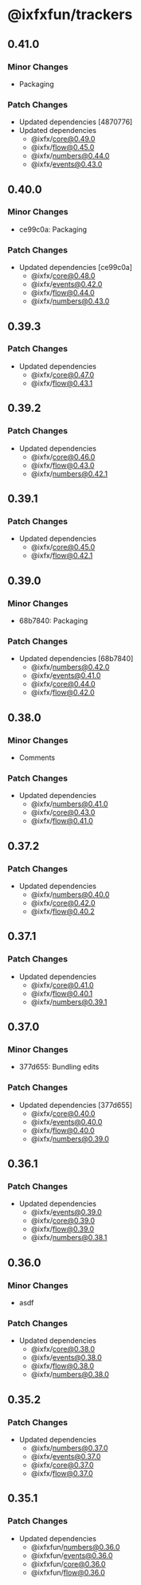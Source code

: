 # @ixfxfun/trackers

## 0.41.0

### Minor Changes

- Packaging

### Patch Changes

- Updated dependencies [4870776]
- Updated dependencies
  - @ixfx/core@0.49.0
  - @ixfx/flow@0.45.0
  - @ixfx/numbers@0.44.0
  - @ixfx/events@0.43.0

## 0.40.0

### Minor Changes

- ce99c0a: Packaging

### Patch Changes

- Updated dependencies [ce99c0a]
  - @ixfx/core@0.48.0
  - @ixfx/events@0.42.0
  - @ixfx/flow@0.44.0
  - @ixfx/numbers@0.43.0

## 0.39.3

### Patch Changes

- Updated dependencies
  - @ixfx/core@0.47.0
  - @ixfx/flow@0.43.1

## 0.39.2

### Patch Changes

- Updated dependencies
  - @ixfx/core@0.46.0
  - @ixfx/flow@0.43.0
  - @ixfx/numbers@0.42.1

## 0.39.1

### Patch Changes

- Updated dependencies
  - @ixfx/core@0.45.0
  - @ixfx/flow@0.42.1

## 0.39.0

### Minor Changes

- 68b7840: Packaging

### Patch Changes

- Updated dependencies [68b7840]
  - @ixfx/numbers@0.42.0
  - @ixfx/events@0.41.0
  - @ixfx/core@0.44.0
  - @ixfx/flow@0.42.0

## 0.38.0

### Minor Changes

- Comments

### Patch Changes

- Updated dependencies
  - @ixfx/numbers@0.41.0
  - @ixfx/core@0.43.0
  - @ixfx/flow@0.41.0

## 0.37.2

### Patch Changes

- Updated dependencies
  - @ixfx/numbers@0.40.0
  - @ixfx/core@0.42.0
  - @ixfx/flow@0.40.2

## 0.37.1

### Patch Changes

- Updated dependencies
  - @ixfx/core@0.41.0
  - @ixfx/flow@0.40.1
  - @ixfx/numbers@0.39.1

## 0.37.0

### Minor Changes

- 377d655: Bundling edits

### Patch Changes

- Updated dependencies [377d655]
  - @ixfx/core@0.40.0
  - @ixfx/events@0.40.0
  - @ixfx/flow@0.40.0
  - @ixfx/numbers@0.39.0

## 0.36.1

### Patch Changes

- Updated dependencies
  - @ixfx/events@0.39.0
  - @ixfx/core@0.39.0
  - @ixfx/flow@0.39.0
  - @ixfx/numbers@0.38.1

## 0.36.0

### Minor Changes

- asdf

### Patch Changes

- Updated dependencies
  - @ixfx/core@0.38.0
  - @ixfx/events@0.38.0
  - @ixfx/flow@0.38.0
  - @ixfx/numbers@0.38.0

## 0.35.2

### Patch Changes

- Updated dependencies
  - @ixfx/numbers@0.37.0
  - @ixfx/events@0.37.0
  - @ixfx/core@0.37.0
  - @ixfx/flow@0.37.0

## 0.35.1

### Patch Changes

- Updated dependencies
  - @ixfxfun/numbers@0.36.0
  - @ixfxfun/events@0.36.0
  - @ixfxfun/core@0.36.0
  - @ixfxfun/flow@0.36.0

